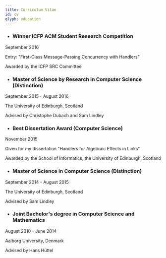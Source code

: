 ```yaml
---
title: Curriculum Vitae
id: cv
glyph: education
---
```


* ### Winner ICFP ACM Student Research Competition
<p>September 2016</p>
<p>Entry: "First-Class Message-Passing Concurrency with Handlers"</p>
<p>Awarded by the ICFP SRC Committee</p>

* ### Master of Science by Research in Computer Science (Distinction)
<p>September 2015 - August 2016</p>
<p>The University of Edinburgh, Scotland</p>
<p>Advised by Christophe Dubach and Sam Lindley</p>

* ### Best Dissertation Award (Computer Science)
<p>November 2015</p>
<p>Given for my dissertation "Handlers for Algebraic Effects in Links"</p>
<p>Awarded by the School of Informatics, the University of Edinburgh, Scotland</p>

* ### Master of Science in Computer Science (Distinction)
<p>September 2014 - August 2015</p>
<p>The University of Edinburgh, Scotland</p>
<p>Advised by Sam Lindley</p>

* ### Joint Bachelor's degree in Computer Science and Mathematics
<p>August 2010 - June 2014</p>
<p>Aalborg University, Denmark</p>
<p>Advised by Hans H&#252;ttel</p>

